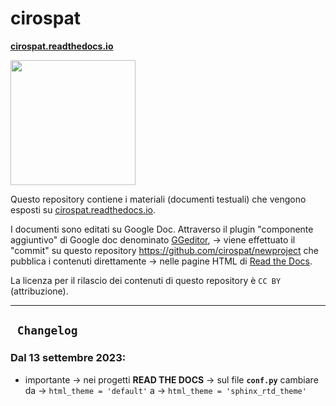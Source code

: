 # cirospat
[**cirospat.readthedocs.io**](http://cirospat.readthedocs.io)  
<p><img class="imageLeft" style="width: 200px; " src="https://cirospat.readthedocs.io/it/latest/_static/cirospat.jpg"></p>

Questo repository contiene i materiali (documenti testuali) che vengono esposti su [cirospat.readthedocs.io](http://cirospat.readthedocs.io). 

I documenti sono editati su Google Doc. Attraverso il plugin "componente aggiuntivo" di Google doc denominato [GGeditor](http://googledocs.readthedocs.io), → viene effettuato il "commit" su questo repository https://github.com/cirospat/newproject che pubblica i contenuti direttamente → nelle pagine HTML di [Read the Docs](https://readthedocs.org/).

La licenza per il rilascio dei contenuti di questo repository è `CC BY` (attribuzione).

***
## <code> Changelog </code>
### Dal 13 settembre 2023: 
- importante → nei progetti **READ THE DOCS** → sul file  **`conf.py`** cambiare da  →  `html_theme = 'default'`  a   →  `html_theme = 'sphinx_rtd_theme'`
